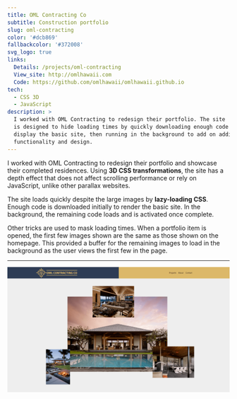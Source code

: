 ```yaml
---
title: OML Contracting Co
subtitle: Construction portfolio
slug: oml-contracting
color: '#dcb869'
fallbackcolor: '#372008'
svg_logo: true
links:
  Details: /projects/oml-contracting
  View_site: http://omlhawaii.com
  Code: https://github.com/omlhawaii/omlhawaii.github.io
tech:
  - CSS 3D
  - JavaScript
description: >
  I worked with OML Contracting to redesign their portfolio. The site
  is designed to hide loading times by quickly downloading enough code to
  display the basic site, then running in the background to add on additional
  functionality and design.
---
```

I worked with OML Contracting to redesign their portfolio and showcase their
completed residences. Using **3D CSS transformations**, the site has a depth effect
that does not affect scrolling performance or rely on JavaScript, unlike other
parallax websites.

The site loads quickly despite the large images by **lazy-loading CSS**.
Enough code is downloaded initially to render the basic site. In the background,
the remaining code loads and is activated once complete.

Other tricks are used to mask loading times. When a portfolio item is opened,
the first few images shown are the same as those shown on the homepage. This
provided a buffer for the remaining images to load in the background as the user
views the first few in the page.

___

![Screenshot of OML Contracting Co. Website](/images/oml-contracting/screenshot.png)
